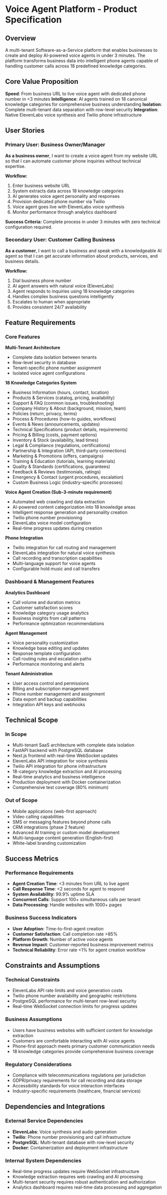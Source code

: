 # Voice Agent Platform - Product Specification

## Overview

A multi-tenant Software-as-a-Service platform that enables businesses to create and deploy AI-powered voice agents in under 3 minutes. The platform transforms business data into intelligent phone agents capable of handling customer calls across 18 predefined knowledge categories.

## Core Value Proposition

**Speed**: From business URL to live voice agent with dedicated phone number in <3 minutes
**Intelligence**: AI agents trained on 18 canonical knowledge categories for comprehensive business understanding
**Isolation**: Complete multi-tenant data separation with row-level security
**Integration**: Native ElevenLabs voice synthesis and Twilio phone infrastructure

## User Stories

### Primary User: Business Owner/Manager

**As a business owner**, I want to create a voice agent from my website URL so that I can automate customer phone inquiries without technical expertise.

**Workflow:**
1. Enter business website URL
2. System extracts data across 18 knowledge categories 
3. AI generates voice agent personality and responses
4. Provision dedicated phone number via Twilio
5. Voice agent goes live with ElevenLabs voice synthesis
6. Monitor performance through analytics dashboard

**Success Criteria:** Complete process in under 3 minutes with zero technical configuration required.

### Secondary User: Customer Calling Business

**As a customer**, I want to call a business and speak with a knowledgeable AI agent so that I can get accurate information about products, services, and business details.

**Workflow:**
1. Dial business phone number
2. AI agent answers with natural voice (ElevenLabs)
3. Agent responds to inquiries using 18 knowledge categories
4. Handles complex business questions intelligently
5. Escalates to human when appropriate
6. Provides consistent 24/7 availability

## Feature Requirements

### Core Features

**Multi-Tenant Architecture**
- Complete data isolation between tenants
- Row-level security in database
- Tenant-specific phone number assignment
- Isolated voice agent configurations

**18 Knowledge Categories System**
- Business Information (hours, contact, location)
- Products & Services (catalog, pricing, availability)  
- Support & FAQ (common issues, troubleshooting)
- Company History & About (background, mission, team)
- Policies (return, privacy, terms)
- Process & Procedures (how-to guides, workflows)
- Events & News (announcements, updates)
- Technical Specifications (product details, requirements)
- Pricing & Billing (costs, payment options)
- Inventory & Stock (availability, lead times)
- Legal & Compliance (regulations, certifications)
- Partnership & Integration (API, third-party connections)
- Marketing & Promotions (offers, campaigns)
- Training & Education (tutorials, learning materials)
- Quality & Standards (certifications, guarantees)
- Feedback & Reviews (testimonials, ratings)
- Emergency & Contact (urgent procedures, escalation)
- Custom Business Logic (industry-specific processes)

**Voice Agent Creation (Sub-3-minute requirement)**
- Automated web crawling and data extraction
- AI-powered content categorization into 18 knowledge areas
- Intelligent response generation and personality creation
- Twilio phone number provisioning
- ElevenLabs voice model configuration
- Real-time progress updates during creation

**Phone Integration**
- Twilio integration for call routing and management
- ElevenLabs integration for natural voice synthesis
- Call recording and transcription capabilities
- Multi-language support for voice agents
- Configurable hold music and call transfers

### Dashboard & Management Features

**Analytics Dashboard**
- Call volume and duration metrics
- Customer satisfaction scores
- Knowledge category usage analytics
- Business insights from call patterns
- Performance optimization recommendations

**Agent Management**
- Voice personality customization
- Knowledge base editing and updates
- Response template configuration
- Call routing rules and escalation paths
- Performance monitoring and alerts

**Tenant Administration**
- User access control and permissions
- Billing and subscription management
- Phone number management and assignment
- Data export and backup capabilities
- Integration API keys and webhooks

## Technical Scope

### In Scope

- Multi-tenant SaaS architecture with complete data isolation
- FastAPI backend with PostgreSQL database
- Next.js frontend with real-time WebSocket updates
- ElevenLabs API integration for voice synthesis
- Twilio API integration for phone infrastructure
- 18-category knowledge extraction and AI processing
- Real-time analytics and business intelligence
- Production deployment with Docker containerization
- Comprehensive test coverage (80% minimum)

### Out of Scope

- Mobile applications (web-first approach)
- Video calling capabilities
- SMS or messaging features beyond phone calls
- CRM integrations (phase 2 feature)
- Advanced AI training or custom model development
- Multi-language content generation (English-first)
- White-label branding customization

## Success Metrics

### Performance Requirements

- **Agent Creation Time**: <3 minutes from URL to live agent
- **Call Response Time**: <2 seconds for agent to respond
- **System Availability**: 99.9% uptime SLA
- **Concurrent Calls**: Support 100+ simultaneous calls per tenant
- **Data Processing**: Handle websites with 1000+ pages

### Business Success Indicators

- **User Adoption**: Time-to-first-agent creation
- **Customer Satisfaction**: Call completion rate >85%
- **Platform Growth**: Number of active voice agents
- **Revenue Impact**: Customer-reported business improvement metrics
- **Technical Reliability**: Error rate <1% for agent creation workflow

## Constraints and Assumptions

### Technical Constraints

- ElevenLabs API rate limits and voice generation costs
- Twilio phone number availability and geographic restrictions
- PostgreSQL performance for multi-tenant row-level security
- Real-time WebSocket connection limits for progress updates

### Business Assumptions

- Users have business websites with sufficient content for knowledge extraction
- Customers are comfortable interacting with AI voice agents
- Phone-first approach meets primary customer communication needs
- 18 knowledge categories provide comprehensive business coverage

### Regulatory Considerations

- Compliance with telecommunications regulations per jurisdiction
- GDPR/privacy requirements for call recording and data storage
- Accessibility standards for voice interaction interfaces
- Industry-specific requirements (healthcare, financial services)

## Dependencies and Integrations

### External Service Dependencies

- **ElevenLabs**: Voice synthesis and audio generation
- **Twilio**: Phone number provisioning and call infrastructure
- **PostgreSQL**: Multi-tenant database with row-level security
- **Docker**: Containerization and deployment infrastructure

### Internal System Dependencies

- Real-time progress updates require WebSocket infrastructure
- Knowledge extraction requires web crawling and AI processing
- Multi-tenant security requires robust authentication and authorization
- Analytics dashboard requires real-time data processing and aggregation